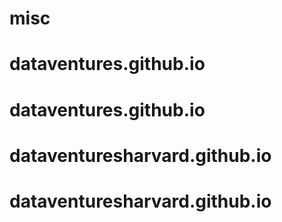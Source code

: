 # misc
# dataventures.github.io
# dataventures.github.io
# dataventuresharvard.github.io
# dataventuresharvard.github.io
